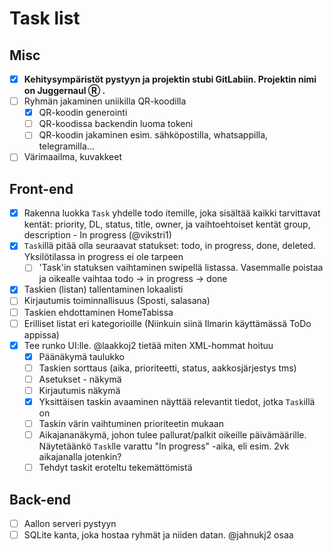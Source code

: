 Task list
======

## Misc
- [x] **Kehitysympäristöt pystyyn ja projektin stubi GitLabiin. Projektin nimi on Juggernaul Ⓡ .**
- [ ] Ryhmän jakaminen uniikilla QR-koodilla
    - [x] QR-koodin generointi
    - [ ] QR-koodissa backendin luoma tokeni
    - [ ] QR-koodin jakaminen esim. sähköpostilla, whatsappilla, telegramilla...
- [ ] Värimaailma, kuvakkeet

## Front-end
- [x] Rakenna luokka `Task` yhdelle todo itemille, joka sisältää kaikki tarvittavat kentät: priority, DL, status, title, owner, ja vaihtoehtoiset kentät group, description  - In progress (@vikstri1)
- [x] `Task`illä pitää olla seuraavat statukset: todo, in progress, done, deleted. Yksilötilassa in progress ei ole tarpeen
    - [ ] 'Task'in statuksen vaihtaminen swipellä listassa. Vasemmalle poistaa ja oikealle vaihtaa todo -> in progress -> done
- [x] Taskien (listan) tallentaminen lokaalisti
- [ ] Kirjautumis toiminnallisuus (Sposti, salasana)
- [ ] Taskien ehdottaminen HomeTabissa
- [ ] Erilliset listat eri kategorioille (Niinkuin siinä Ilmarin käyttämässä ToDo appissa)
- [x] Tee runko UI:lle. @laakkoj2 tietää miten XML-hommat hoituu
    - [x] Päänäkymä taulukko
    - [ ] Taskien sorttaus (aika, prioriteetti, status, aakkosjärjestys tms)
    - [ ] Asetukset - näkymä
    - [ ] Kirjautumis näkymä
    - [x] Yksittäisen taskin avaaminen näyttää relevantit tiedot, jotka `Task`illä on
    - [ ] Taskin värin vaihtuminen prioriteetin mukaan
    - [ ] Aikajananäkymä, johon tulee pallurat/palkit oikeille päivämäärille. Näytetäänkö `Task`lle varattu "In progress" -aika, eli esim. 2vk aikajanalla jotenkin?
    - [ ] Tehdyt taskit eroteltu tekemättömistä

## Back-end

- [ ] Aallon serveri pystyyn
- [ ] SQLite kanta, joka hostaa ryhmät ja niiden datan. @jahnukj2 osaa
